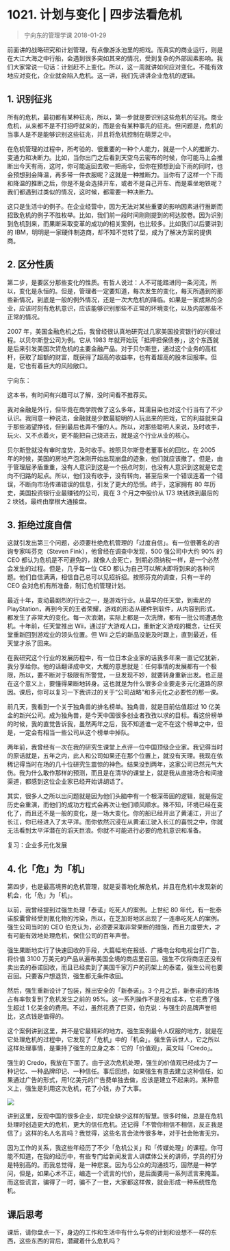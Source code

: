 # 1021. 计划与变化 | 四步法看危机
> 宁向东的管理学课
2018-01-29

前面讲的战略研究和计划管理，有点像游泳池里的把戏。而真实的商业运行，则是在大江大海之中行船，会遇到很多突如其来的情况，受到复杂的外部因素影响。我们大家常说一句话：计划赶不上变化。所以，这一周就讲如何应对变化。不能有效地应对变化，企业就会陷入危机。这一讲，我们先讲讲企业危机的逻辑。

## 1. 识别征兆
所有的危机，最初都有某种征兆，所以，第一步就是要识别这些危机的征兆。商业危机，从来都不是不打招呼就来的，而是会有某种事先的征兆。但问题是，危机的当事人是不是能够识别这些征兆，并且将危机控制在萌芽之中。

在危机管理的过程中，所考验的、很重要的一种个人能力，就是一个人的推断力、变通力和决断力。比如，当你出门之后看到天空乌云密布的时候，你可能马上会推断出今天有雨，这时，你可能返回去取一把雨伞，但你在预想到会下雨的同时，也会预想到会降温，再多带一件衣服呢？这就是一种推断力。当你有了这样一个下雨和降温的推断之后，你是不是会选择开车，或者不是自己开车、而是乘坐地铁呢？我们都遇到过类似的情况，这时候，都需要一种决断力。

这只是生活中的例子。在企业经营中，因为无法对某些重要的影响因素进行推断而招致危机的例子不胜枚举。比如，我们前一段时间刚刚提到的柯达胶卷。因为识别到危机到来，而果断采取变革的成功的相关案例，也比较多。比如我们以后要讲到的 IBM，明明是一家硬件制造商，却不知不觉转了型，成为了解决方案的提供商。

## 2. 区分性质
第二步，是要区分那些变化的性质。有哲人说过：人不可能踏进同一条河流，所以，变化是永恒的。但是，管理者一定要知道，每次发生的变化，每天所遇到的那些新情况，到底是一般的例外情况，还是一次大危机的降临。如果是一家成熟的企业，应该时刻有危机意识，应该能够识别那些不正常的环境变化，以及内部那些不正常的情况。

2007 年，美国金融危机之后，我曾经很认真地研究过几家美国投资银行的兴衰过程。以贝尔斯登公司为例。它从 1983 年就开始玩「抵押担保债券」，这个东西就是后来引发美国次贷危机的主要金融产品。对于贝尔斯登，通过这个业务的高杠杆，获取了超额的财富，既获得了超高的收益率，也有着超高的股本回报率。但是，它也有着巨大的风险敞口。

宁向东：

这本书，有时间有兴趣可以了解，没时间看不推荐买。

我对金融是外行，但毕竟在商学院做了这么多年，耳濡目染也对这个行当有了不少认识。我同意一种说法，金融就是少数最聪明的人玩出来的把戏，它的利益就来自于那些渴望挣钱，但到最后也弄不懂的人。所以，对那些聪明人来说，及时收手，玩火、又不点着火，更不能把自己烧进去，就是这个行业从业的核心。

贝尔斯登就没有审时度势，及时收手。按照贝尔斯登老董事长的回忆，在 2005 年的时候，美国的房地产泡沫刚开始出现崩盘的迹象，他们就应该撤了。但是，由于管理层矛盾重重，没有人意识到这是一个拐点时刻，也没有人意识到这就是它走向不归路的起点。所以，他们没有收手，没有转向，甚至后来一个错误连着一个错误，不断向市场传递错误的信息，引发了更大的恐慌。终于，这家拥有 80 年历史，美国投资银行业最赚钱的公司，竟在 3 个月之中股价从 173 块钱跌到最后的 2 块钱，最终由摩根大通接盘。

## 3. 拒绝过度自信
这就引发出第三个问题，必须要杜绝危机管理的「过度自信」。有一位很著名的咨询专家叫芬克（Steven Fink），他曾经在调查中发现，500 强公司中大约 90% 的 CEO 都认为危机是不可避免的，就像人会死亡，到期必须纳税一样，是一个必然会发生的过程。但是，几乎每一位 CEO 都认为自己可以解决即将到来的各种问题。他们自信满满，相信自己总可以见招拆招。按照芬克的调查，只有一半的 CEO 会对危机有所准备，制订危机管理计划。

最近十年，变动最剧烈的行业之一，是游戏行业。从最早的任天堂，到索尼的 PlayStation，再到今天的王者荣耀，游戏的形态从硬件到软件，从内容到形式，都发生了非常大的变化。每一次浪潮，实际上都是一次洗牌，都有一批公司遭遇危机。十年前，任天堂推出 Wii，通过扩大游戏人口，重新定义游戏的概念，让任天堂重新回到游戏业的领头位置。但 Wii 之后的新品没能及时跟上，直到最近，任天堂才杀了回来。

在我研究这个行业的发展历程中，有一位日本企业家的话我多年来一直记忆犹新，我分享给你。他的话翻译成中文，大概的意思就是：任何事情的发展都有一个极限，所以，要不断对于极限有所警觉，一旦发现不妙，就要转身重新出发。也正是在这个意义上，要懂得果断地转身。这也就是为什么很多企业要走多元化道路的原因。课后，你可以复习一下我讲过的关于“公司战略”和多元化之必要性的那一课。

前几天，我看到一个关于独角兽的排名榜单。独角兽，就是目前估值超过 10 亿美金的新兴公司。成为独角兽，是今天中国很多创业者孜孜以求的目标。看这份榜单的时候，我的直觉告诉我，虽然两年之后，我不知道谁一定不在这个榜单之中，但是，一定会有相当一些公司从这个榜单中掉队。

两年前，我曾经有一次在我的研究生课堂上点评一位中国顶级企业家。我记得当时的原话就是，五年之内，此人和公司如果还在那个位置上，就没有天理。我现在依稀记得当时在场的几十位研究生震惊的神色。结果没到两年，这家公司已然元气大伤。我为什么敢作那样的预测，而且是在清华的课堂上，就是我从直接场合和间接渠道，都感到这位企业家已经开始讲胡话了。

其实，很多人之所以出问题就是因为他们头脑中有一个根深蒂固的逻辑，就是假定历史会重演，而他们的成功方程式会再次让他们顺风顺水。殊不知，环境已经在变化了，而且还不是一般的变化，是一场大变化。你的船已经开出了黄浦江，开出了长江，你已经进入了太平洋。而你依然沉浸在从黄浦江驶入长江的喜悦之中，你就无法看到太平洋潜在的滔天巨浪。你就不可能进行必要的危机意识和准备。

复习：企业多元化发展

## 4. 化「危」为「机」
第四步，也是最高境界的危机管理，就是妥善地化解危机，并且在危机中发现新的机会，化「危」为「机」。

以前，我曾经提到过强生处理「泰诺」吃死人的案例。上世纪 80 年代，有一批泰诺胶囊曾经受到氰化物的污染，所以，在芝加哥地区出现了一连串吃死人的案例。强生公司当时的 CEO 伯克认为，必须要采取非常果断的措施，而且力度要大，才有可能有效地处理危机，保住公司的百年声誉。

强生果断地实行了快速回收的手段，大篇幅地在报纸、广播电台和电视台打广告，将价值 3100 万美元的产品从遍布美国全境的商店里召回。强生不仅将商店还没有卖出去的泰诺回收，而且已经卖到了美国千家万户的药架上的泰诺，强生公司也要召回。只要客户想退货，强生都无条件收回。

然后，强生重新设计了包装，推出安全的「新泰诺」。3 个月之后，新泰诺的市场占有率恢复到了危机发生之前的 95%。这一系列操作不是没有成本，它花费了强生超过 1 亿美金的费用。不过，虽然花费了巨资，伯克说：与强生的品牌声誉相比，这点钱是值得的。

这个案例讲到这里，并不是它最精彩的地方。强生案例最令人叹服的地方，就是在它处理危机的过程中，它发现了「危机」中的「机会」。强生告诉世人，它之所以这样处理事情，是秉持了强生的立身之本：它的「价值观」，英文叫「Credo」。

强生的 Credo，我放在下面了。由于这次危机处理，强生的价值观已经成为了一种记忆、一种品牌印记、一种信任。事后回想，如果强生有意去建立这种信任，如果通过广告的形式，用1亿美元的广告费单独去做，应该是建立不起来的。某种意义上，强生是利用这次危机，花了小钱，办了大事。

![](https://raw.githubusercontent.com/dalong0514/selfstudy/master/图片链接/宁向东/2019022.jpg)

讲到这里，反观中国的很多企业，却完全缺少这样的智慧。很多时候，总是在危机处理时创造更大的危机，更大的信任危机。还记得「不管你相信不相信，反正我是信了」这样的名人名言吗？我觉得，这些名言会流传很多年，对于社会贻害无穷。

因为工作的关系，我这些年经历了不少「危机公关」和「传媒处理」的课程。你可能不知道，在我的经历中，有些专门给新闻发言人讲媒体公关的讲师，学员的打分是特别高的。而我总觉得，是一种悲哀。因为与公众的沟通技巧，固然是一种学问，但是，如果心术不正，编造一个谎言的代价，是后面要用一系列谎言来掩盖。而这些谎言，骗得了一时，骗不了一世，大家都这样做，就会形成一种系统性危机。

## 课后思考
课后，请你盘点一下，身边的工作和生活中有什么与你的计划和设想不一样的东西，这些东西的背后，潜藏着什么危机吗？

